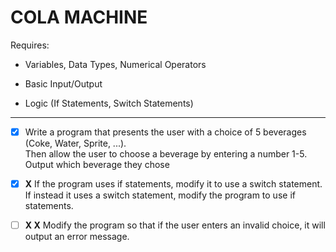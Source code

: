 # COLA MACHINE

Requires:

- Variables, Data Types, Numerical Operators

- Basic Input/Output

- Logic (If Statements, Switch Statements)

---

- [x] Write a program that presents the user with a choice of 5 beverages (Coke, Water, Sprite, ...).\
Then allow the user to choose a beverage by entering a number 1-5.\
Output which beverage they chose

- [x] **X** If the program uses if statements, modify it to use a switch statement.\
If instead it uses a switch statement, modify the program to use if statements.

- [ ] **X X** Modify the program so that if the user enters an invalid choice, it will output an error message.
